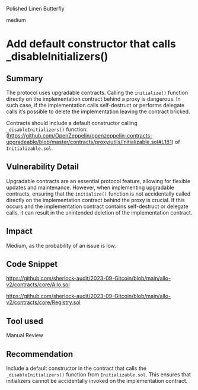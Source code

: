 Polished Linen Butterfly

medium

# Add default constructor that calls _disableInitializers()
## Summary

The protocol uses upgradable contracts. Calling the `initialize()` function directly on the implementation contract behind a proxy is dangerous. In such case, if the implementation calls self-destruct or performs delegate calls it’s possible to delete the implementation leaving the contract bricked. 

Contracts should include a default constructor calling `_disableInitializers()` function: (https://github.com/OpenZeppelin/openzeppelin-contracts-upgradeable/blob/master/contracts/proxy/utils/Initializable.sol#L181) of `Initializable.sol`.

## Vulnerability Detail

Upgradable contracts are an essential protocol feature, allowing for flexible updates and maintenance. However, when implementing upgradable contracts, ensuring that the `initialize()` function is not accidentally called directly on the implementation contract behind the proxy is crucial. If this occurs and the implementation contract contains self-destruct or delegate calls, it can result in the unintended deletion of the implementation contract.

## Impact

Medium, as the probability of an issue is low.

## Code Snippet

https://github.com/sherlock-audit/2023-09-Gitcoin/blob/main/allo-v2/contracts/core/Allo.sol

https://github.com/sherlock-audit/2023-09-Gitcoin/blob/main/allo-v2/contracts/core/Registry.sol

## Tool used

Manual Review

## Recommendation

Include a default constructor in the contract that calls the `_disableInitializers()` function from `Initializable.sol`. This ensures that initializers cannot be accidentally invoked on the implementation contract.
